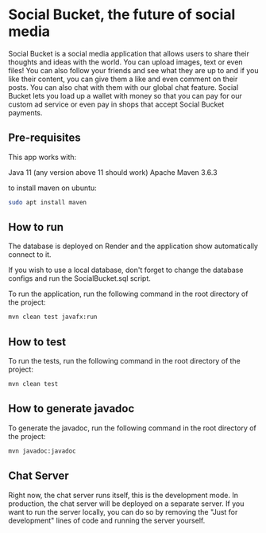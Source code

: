 # Social Bucket, the future of social media

Social Bucket is a social media application that allows users to share their thoughts and ideas with the world. You can upload images, text or even files! You can also follow your friends and see what they are up to and if you like their content, you can give them a like and even comment on their posts. You can also chat with them with our global chat feature. Social Bucket lets you load up a wallet with money so that you can pay for our custom ad service or even pay in shops that accept Social Bucket payments.

## Pre-requisites

This app works with:

Java 11 (any version above 11 should work)
Apache Maven 3.6.3

to install maven on ubuntu:
```bash
sudo apt install maven
```
## How to run

The database is deployed on Render and the application show automatically connect to it.

If you wish to use a local database, don't forget to change the database configs and run the SocialBucket.sql script.

To run the application, run the following command in the root directory of the project:
```bash
mvn clean test javafx:run
```

## How to test

To run the tests, run the following command in the root directory of the project:
```bash
mvn clean test
```

## How to generate javadoc

To generate the javadoc, run the following command in the root directory of the project:
```bash
mvn javadoc:javadoc
```

## Chat Server

Right now, the chat server runs itself, this is the development mode. In production, the chat server will be deployed on a separate server. If you want to run the server locally, you can do so by removing the "Just for development" lines of code and running the server yourself.
